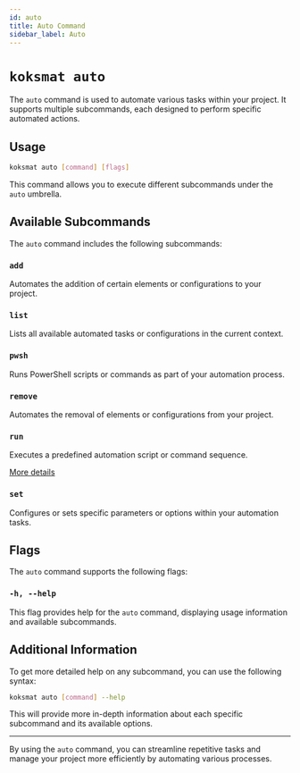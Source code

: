 ```yaml
---
id: auto
title: Auto Command
sidebar_label: Auto
---
```


# `koksmat auto`

The `auto` command is used to automate various tasks within your project. It supports multiple subcommands, each designed to perform specific automated actions.

## Usage

```bash
koksmat auto [command] [flags]
```

This command allows you to execute different subcommands under the `auto` umbrella.

## Available Subcommands

The `auto` command includes the following subcommands:

### `add`

Automates the addition of certain elements or configurations to your project.

### `list`

Lists all available automated tasks or configurations in the current context.

### `pwsh`

Runs PowerShell scripts or commands as part of your automation process.

### `remove`

Automates the removal of elements or configurations from your project.

### `run`

Executes a predefined automation script or command sequence.

[More details](./run.md)

### `set`

Configures or sets specific parameters or options within your automation tasks.

## Flags

The `auto` command supports the following flags:

### `-h, --help`

This flag provides help for the `auto` command, displaying usage information and available subcommands.

## Additional Information

To get more detailed help on any subcommand, you can use the following syntax:

```bash
koksmat auto [command] --help
```

This will provide more in-depth information about each specific subcommand and its available options.

---

By using the `auto` command, you can streamline repetitive tasks and manage your project more efficiently by automating various processes.
